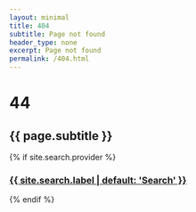 ```yaml
--- 
layout: minimal
title: 404
subtitle: Page not found
header_type: none
excerpt: Page not found
permalink: /404.html
---
```

<div class="my-auto text-center">
   <h1 class="display-1 font-weight-bold">4<i class="fa fa-times-circle"></i>4</h1>
   <h2>{{ page.subtitle }}</h2>
   {% if site.search.provider %}
   <h3><a class="nav-link" href="{{ site.search.landing_page | default: '/search' | absolute_url }}">{{ site.search.label | default: 'Search' }} <i class="fa fa-search" aria-hidden="true"></i></a></h3>
   {% endif %}
</div>

